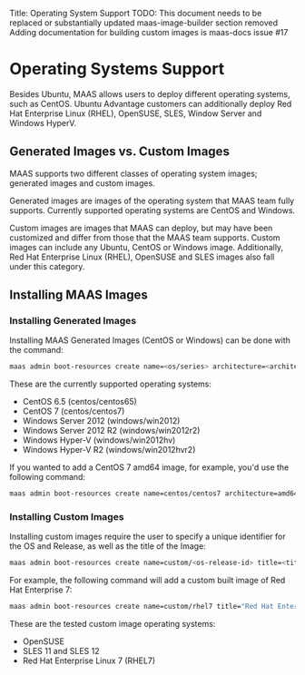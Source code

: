 Title: Operating System Support
TODO: This document needs to be replaced or substantially updated
      maas-image-builder section removed
      Adding documentation for building custom images is maas-docs issue #17

# Operating Systems Support

Besides Ubuntu, MAAS allows users to deploy different operating systems, such
as CentOS. Ubuntu Advantage customers can additionally deploy Red Hat
Enterprise Linux (RHEL), OpenSUSE, SLES, Window Server and Windows HyperV.

## Generated Images vs. Custom Images

MAAS supports two different classes of operating system images; generated images and
custom images.

Generated images are images of the operating system that MAAS team fully supports.
Currently supported operating systems are CentOS and Windows.

Custom images are images that MAAS can deploy, but may have been customized
and differ from those that the MAAS team supports. Custom images can include
any Ubuntu, CentOS or Windows image. Additionally, Red Hat Enterprise Linux
(RHEL), OpenSUSE and SLES images also fall under this category.

## Installing MAAS Images

### Installing Generated Images

Installing MAAS Generated Images (CentOS or Windows) can be done with the
command:

```bash
maas admin boot-resources create name=<os/series> architecture=<architecture> [filetype=ddtgz] content@=<image-name>
```

These are the currently supported operating systems:
- CentOS 6.5 (centos/centos65)
- CentOS 7 (centos/centos7)
- Windows Server 2012 (windows/win2012)
- Windows Server 2012 R2 (windows/win2012r2)
- Windows Hyper-V (windows/win2012hv)
- Windows Hyper-V R2 (windows/win2012hvr2)

If you wanted to add a CentOS 7 amd64 image, for example, you'd use the following
command:

```bash
maas admin boot-resources create name=centos/centos7 architecture=amd64/generic content@=centos7-amd64-root-tgz
```
### Installing Custom Images

Installing custom images require the user to specify a unique identifier for
the OS and Release, as well as the title of the Image:

```bash
maas admin boot-resources create name=custom/<os-release-id> title=<title> architecture=amd64/generic content@=<image-name>
```

For example, the following command will add a custom built image of Red Hat
Enterprise 7:

```bash
maas admin boot-resources create name=custom/rhel7 title="Red Hat Enterprise Linux 7" architecture=amd64/generic content@=rhel7-amd64-root-tgz
```

These are the tested custom image operating systems:

- OpenSUSE
- SLES 11 and SLES 12
- Red Hat Enterprise Linux 7 (RHEL7)
